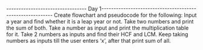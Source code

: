 
--------------------------------- Day 1----------------------------------------------------------
Create flowchart and pseudocode for the following:
Input a year and find whether it is a leap year or not.
Take two numbers and print the sum of both.
Take a number as input and print the multiplication table for it.
Take 2 numbers as inputs and find their HCF and LCM.
Keep taking numbers as inputs till the user enters ‘x’, after that print sum of all.

